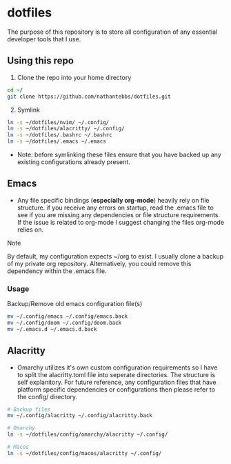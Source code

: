 # dotfiles

The purpose of this repository is to store all configuration of any essential developer tools that I use.

## Using this repo

1. Clone the repo into your home directory

```bash
cd ~/
git clone https://github.com/nathantebbs/dotfiles.git
```

2. Symlink

```bash
ln -s ~/dotfiles/nvim/ ~/.config/
ln -s ~/dotfiles/alacritty/ ~/.config/
ln -s ~/dotfiles/.bashrc ~/.bashrc
ln -s ~/dotfiles/.emacs ~/.emacs
```

- Note: before symlinking these files ensure that you have backed up any existing configurations already
present.

## Emacs

- Any file specific bindings (**especially org-mode**) heavily rely on file structure.
if you receive any errors on startup, read the .emacs file to see if you are missing any dependencies or
file structure requirements. If the issue is related to org-mode I suggest changing the files org-mode relies
on.

>[!NOTE]
> By default, my configuration expects ~/org to exist. I usually clone a backup of my private org repository.
> Alternatively, you could remove this dependency within the .emacs file.

### Usage

Backup/Remove old emacs configuration file(s)

```bash
mv ~/.config/emacs ~/.config/emacs.back
mv ~/.config/doom ~/.config/doom.back
mv ~/.emacs.d ~/.emacs.d.back
```

## Alacritty

- Omarchy utilizes it's own custom configuration requirements so I have to split the alacritty.toml file
into seperate directories. The structure is self explanitory. For future reference, any configuration files
that have platform specific dependencies or configurations then please refer to the config/ directory.

```bash
# Backup files
mv ~/.config/alacritty ~/.config/alacritty.back

# Omarchy
ln -s ~/dotfiles/config/omarchy/alacritty ~/.config/

# Macos
ln -s ~/dotfiles/config/macos/alacritty ~/.config/
```

